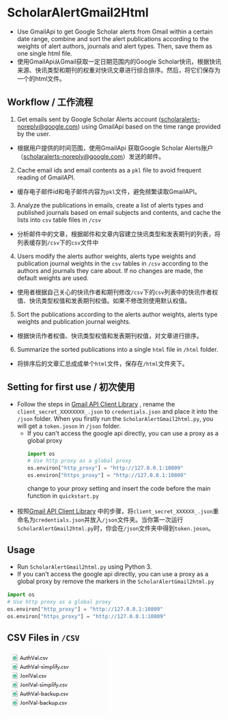 # ScholarAlertGmail2Html

* Use GmailApi to get Google Scholar alerts from Gmail within a certain date range, combine and sort the alert publications according to the weights of alert authors, journals and alert types. Then, save them as one single html file.    
* 使用GmailApi从Gmail获取一定日期范围内的Google Scholar快讯，根据快讯来源、快讯类型和期刊的权重对快讯文章进行综合排序。然后，将它们保存为一个的html文件。  

## Workflow / 工作流程
1. Get emails sent by Google Scholar Alerts account (scholaralerts-noreply@google.com) using GmailApi based on the time range provided by the user.  
* 根据用户提供的时间范围，使用GmailApi 获取Google Scholar Alerts账户（scholaralerts-noreply@google.com）发送的邮件。  
2. Cache email ids and email contents as a `pkl` file to avoid frequent reading of GmailAPI.  
* 缓存电子邮件id和电子邮件内容为`pkl`文件，避免频繁读取GmailAPI。  
3. Analyze the publications in emails, create a list of alerts types and published journals based on email subjects and contents, and cache the lists into `csv` table files in `/csv`    
* 分析邮件中的文章，根据邮件和文章内容建立快讯类型和发表期刊的列表，将列表缓存到`/csv`下的`csv`文件中
4. Users modify the alerts author weights, alerts type weights and publication journal weights in the `csv` tables in `/csv` according to the authors and journals they care about. If no changes are made, the default weights are used.
* 使用者根据自己关心的快讯作者和期刊修改`/csv`下的`csv`列表中的快讯作者权值、快讯类型权值和发表期刊权值。如果不修改则使用默认权值。
5. Sort the publications according to the alerts author weights, alerts type weights and publication journal weights.
* 根据快讯作者权值、快讯类型权值和发表期刊权值，对文章进行排序。  
6. Summarize the sorted publications into a single `html` file in `/html` folder.
* 将排序后的文章汇总成成单个`html`文件，保存在`/html`文件夹下。 

## Setting for first use / 初次使用
* Follow the steps in [Gmail API Client Library](https://developers.google.com/gmail/api/quickstart/python) ,  rename the `client_secret_XXXXXXXX_.json` to
`credentials.json`  and place it into the `/json` folder. When you firstly run the `ScholarAlertGmail2html.py`, you will get a `token.joson` in `/json` folder.
  * If you can't access the google api directly, you can use a proxy as a global proxy
    ```python
    import os
    # Use http proxy as a global proxy
    os.environ["http_proxy"] = "http://127.0.0.1:10809"
    os.environ["https_proxy"] = "http://127.0.0.1:10809"
    ```
    change to your proxy setting and insert the code before the main function in `quickstart.py`  
  <br>
* 按照[Gmail API Client Library](https://developers.google.com/gmail/api/quickstart/python) 中的步骤，将`client_secret_XXXXXX_.json`重命名为`credentials.json`并放入`/json`文件夹。当你第一次运行`ScholarAlertGmail2html.py`时，你会在`/json`文件夹中得到`token.joson`。
## Usage
* Run `ScholarAlertGmail2html.py` using Python 3.
* If you can't access the google api directly, you can use a proxy as a global proxy by remove the markers in the `ScholarAlertGmail2html.py`
```python
import os
# Use http proxy as a global proxy
os.environ["http_proxy"] = "http://127.0.0.1:10809"
os.environ["https_proxy"] = "http://127.0.0.1:10809"
```

## CSV Files in `/CSV`
![img.png](png/csvFiles.png)